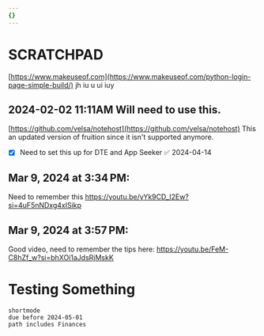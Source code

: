 ```yaml
---
{}
---
```

# SCRATCHPAD

[https://www.makeuseof.com](https://www.makeuseof.com/python-login-page-simple-build/)
jh iu u ui iuy
## 2024-02-02 11:11AM  Will need to use this.
[https://github.com/velsa/notehost](https://github.com/velsa/notehost)
This an updated version of fruition since it isn't supported anymore.
- [x] Need to set this up for DTE and App Seeker ✅ 2024-04-14

## Mar 9, 2024 at 3:34 PM:
Need to remember this https://youtu.be/yYk9CD_I2Ew?si=4uF5nNDxg4xISikp

## Mar 9, 2024 at 3:57 PM:
Good video, need to remember the tips here: https://youtu.be/FeM-C8hZf_w?si=bhXOi1aJdsRjMskK

# Testing Something
```tasks
shortmode
due before 2024-05-01
path includes Finances
```